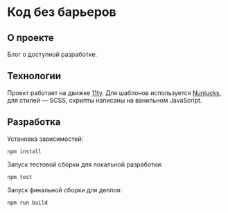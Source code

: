 # Код без барьеров
## О проекте
Блог о доступной разработке.
## Технологии
Проект работает на движке [11ty](https://www.11ty.dev). Для шаблонов используется [Nunjucks](https://mozilla.github.io/nunjucks/), для стилей — SCSS, скрипты написаны на ванильном JavaScript.
## Разработка
Установка зависимостей:
```
npm install
```
Запуск тестовой сборки для локальной разработки:
```
npm test
```
Запуск финальной сборки для деплоя:
```
npm run build
```
